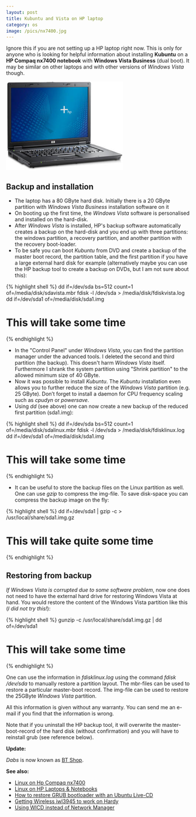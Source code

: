 ```yaml
---
layout: post
title: Kubuntu and Vista on HP laptop
category: os
image: /pics/nx7400.jpg
---
```


Ignore this if you are not setting up a HP laptop right now. This is only for anyone who is looking for helpful information about installing **Kubuntu** on a **HP Compaq nx7400 notebook** with **Windows Vista Business** (dual boot). It may be similar on other laptops and with other versions of *Windows Vista* though.

![HP Compaq nx7400 notebook](/pics/nx7400.jpg)

## Backup and installation

* The laptop has a 80 GByte hard disk. Initially there is a 20 GByte partition with *Windows Vista Business* installation software on it
* On booting up the first time, the *Windows Vista* software is personalised and installed on the hard-disk.
* After *Windows Vista* is installed, HP's backup software automatically creates a backup on the hard-disk and you end up with three partitions: the windows partition, a recovery partition, and another partition with the recovery boot-loader.
* To be safe you can boot *Kubuntu* from DVD and create a backup of the master boot record, the partition table, and the first partition if you have a large external hard disk for example (alternatively maybe you can use the HP backup tool to create a backup on DVDs, but I am not sure about this):

{% highlight shell %}
dd if=/dev/sda bs=512 count=1 of=/media/disk/sdavista.mbr
fdisk -l /dev/sda > /media/disk/fdiskvista.log
dd if=/dev/sda1 of=/media/disk/sda1.img
# This will take some time
{% endhighlight %}

* In the "Control Panel" under *Windows Vista*, you can find the partition manager under the advanced tools. I deleted the second and third partition (the backup). This doesn't harm *Windows Vista* itself. Furthermore I shrank the system partition using "Shrink partition" to the allowed minimum size of 40 GByte.
* Now it was possible to install *Kubuntu*. The *Kubuntu* installation even allows you to further reduce the size of the *Windows Vista* partition (e.g. 25 GByte). Don’t forget to install a daemon for CPU frequency scaling such as *cpudyn* or *powersave*.
* Using *dd* (see above) one can now create a new backup of the reduced first partition (sda1.img):

{% highlight shell %}
dd if=/dev/sda bs=512 count=1 of=/media/disk/sdalinux.mbr
fdisk -l /dev/sda > /media/disk/fdisklinux.log
dd if=/dev/sda1 of=/media/disk/sda1.img
# This will take some time
{% endhighlight %}

* It can be useful to store the backup files on the Linux partition as well. One can use *gzip* to compress the img-file. To save disk-space you can compress the backup image on the fly:

{% highlight shell %}
dd if=/dev/sda1 | gzip -c > /usr/local/share/sda1.img.gz
# This will take quite some time
{% endhighlight %}

<h2>Restoring from backup</h2>

_If Windows Vista is corrupted due to some software problem_, now one does not need to have the external hard drive for restoring Windows Vista at hand. You would restore the content of the Windows Vista partition like this (_I did not try this!_):

{% highlight shell %}
gunzip -c /usr/local/share/sda1.img.gz | dd of=/dev/sda1
# This will take some time
{% endhighlight %}

One can use the information in _fdisklinux.log_ using the command *fdisk /dev/sda* to manually restore a partition layout. The mbr-files can be used to restore a particular master-boot record. The img-file can be used to restore the 25GByte *Windows Vista* partition.

All this information is given without any warranty. You can send me an e-mail if you find that the information is wrong.

Note that if you uninstall the HP backup tool, it will overwrite the master-boot-record of the hard disk (without confirmation) and you will have to reinstall grub (see reference below).

**Update:**

*Dabs* is now known as [BT Shop](https://www.shop.bt.com/).

**See also:**

* [Linux on Hp Compaq nx7400][nx7400]
* [Linux on HP Laptops &amp; Notebooks][hplinux]
* [How to restore GRUB bootloader with an Ubuntu Live-CD][restoregrub]
* [Getting Wireless iwl3945 to work on Hardy][backports]
* [Using WICD instead of Network Manager][wicd]

[nx7400]: http://emisca.altervista.org/nx7400/
[hplinux]: http://www.linux-on-laptops.com/hp.html
[restoregrub]:http://ubuntuforums.org/showthread.php?t=224351
[backports]:http://ubuntuforums.org/showpost.php?p=4799471&postcount=29
[wicd]:http://wicd.net/
